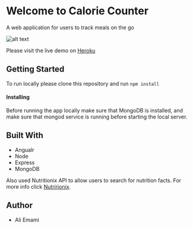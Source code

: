 # Welcome to Calorie Counter

A web application for users to track meals on the go

![alt text](https://i.imgur.com/Hh88onR.png "Landing Page")

Please visit the live demo on [Heroku](https://pure-bayou-70799.herokuapp.com) 

## Getting Started

To run locally please clone this repository and run ```npm install```

#### Installing

Before running the app locally make sure that MongoDB is installed, and make sure that mongod service is running before starting the local server.


## Built With
 
* Angualr
* Node 
* Express
* MongoDB

Also used Nutritionix API to allow users to search for nutrition facts. For more info click [Nutririonix](https://www.nutritionix.com/business/api).

## Author 
* Ali Emami
